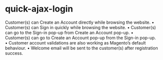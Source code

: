 # quick-ajax-login
Customer(s) can Create an Account directly while browsing the website. • Customer(s) can Sign in quickly while browsing the website. • Customer(s) can go to the Sign-in pop-up from Create an Account pop-up. • Customer(s) can go to Create an Account pop-up from the Sign-in pop-up. • Customer account validations are also working as Magento’s default behaviour. • Welcome email will be sent to the customer(s) after registration success.
